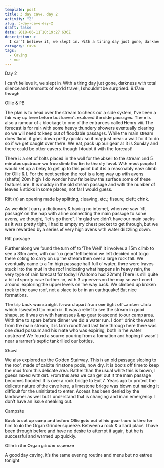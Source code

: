 ```yaml
---
template: post
title: 3 day cave, day 2
activity: "2"
slug: 3-day-cave-day-2
draft: false
date: 2018-06-11T10:19:27.636Z
description: >
  I can’t believe it, we slept in. With a tiring day just gone, darkness with total silence and remnants of world travel, I shouldn’t be surprised. 9.17am though! The plan is to head over the stream to check out a side system, I’ve been a fair way up here before but haven’t explored the side passages. There is also a rumour of a blockage to one of the entrances called Henry viii.
category: Cave
tags:
  - Caving
  - mud
---
```


Day 2

I can’t believe it, we slept in. With a tiring day just gone, darkness with total silence and remnants of world travel, I shouldn’t be surprised. 9.17am though!

Ollie & PB

The plan is to head over the stream to check out a side system, I’ve been a fair way up here before but haven’t explored the side passages. There is also a rumour of a blockage to one of the entrances called Henry viii. The forecast is for rain with some heavy thundery showers eventually clearing so we will need to keep out of floodable passages. While the main stream does flood, it goes down pretty quickly so it may just mean a wait for it to do so if we get caught over there. We eat, pack up our gear as it is Sunday and there could be other cavers, though I doubt it with the forecast!

There is a set of bolts placed in the wall for the abseil to the stream and 5 minutes upstream we free climb the 5m to the dry level. With most people I would set up a belay to get up to this point but it is a reasonably easy climb for Ollie & I.
For the next section the roof is a long way up with avens (shafts) 20m high. I do wonder how far below the surface some of these features are. It is muddy in the old stream passage and with the number of leaves & sticks in some places, not far I would guess.

Rift (n) an opening made by splitting, cleaving, etc.; fissure; cleft; chink.

As we didn’t carry a dictionary & having no internet, when we saw ‘rift passage’ on the map with a line connecting the main passage to some avens, we thought, “let’s go there”. I’m glad we didn’t have our main packs as it was pretty tight, I had to empty my chest pocket to get through, but we were rewarded by a series of very high avens with water drizzling down.

Rift passage

Further along we found the turn off to ‘The Well’, it involves a 15m climb to see a 33m aven, with our ‘up gear’ left behind we left decided not to go there opting to carry on up the stream then over a large rock fall. We eventually came to a 1m high passage half full of water, there were leaves stuck into the mud in the roof indicating what happens in heavy rain, the very type of rain forecast for today! (Waitomo had 22mm) There is still quite a bit of sporty cave further on, with 3 squeezes on the map so we turned around, exploring the upper levels on the way back. We climbed up broken rock to the cave roof, not a place to be in an earthquake! But nice formations.

The trip back was straight forward apart from one tight off camber climb which I sweated too much in. It was a relief to see the stream in good shape, so it was on with harnesses & up gear to ascend to our camp area. With time to spare before dinner we did a water run. I don’t drink the water from the main stream, it is farm runoff and last time through here there was one dead possum and his mate who was expiring, both in the water upstream! We found a source pouring from a formation and hoping it wasn’t near a farmer’s septic tank filled our bottles.

Shawl

We also explored up the Golden Stairway. This is an old passage sloping to the roof, made of calcite rimstone pools, now dry. It is boots off time to keep the mud from this delicate area. Rather than the usual white this is brown, I guess mixed with dirt. From this area we can get out if the main passage becomes flooded. It is over a rock bridge to Exit 7. Years ago to protect the delicate nature of the cave here, a limestone bridge was blown out making it difficult for the uninitiated to enter. Access has been denied by the landowner as well but I understand that is changing and in an emergency I don’t have an issue sneaking out.

Campsite

Back to set up camp and before Ollie gets out of his gear there is time for him to do the Organ Grinder squeeze. Between a rock & a hard place. I have been through before and have no desire to attempt it again, but he is successful and warmed up quickly.

Ollie in the Organ grinder squeeze

A good day caving, it’s the same evening routine and menu but no entree tonight.
